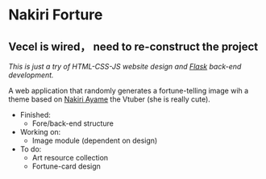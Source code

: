 # Nakiri Forture

## Vecel is wired， need to re-construct the project

*This is just a try of HTML-CSS-JS website design and [Flask](https://flask.palletsprojects.com/en/1.1.x/) back-end development.*

A web application that randomly generates a fortune-telling image wih a theme based on [Nakiri Ayame](https://www.youtube.com/channel/UC7fk0CB07ly8oSl0aqKkqFg) the Vtuber (she is really cute). 

- Finished:
    - Fore/back-end structure
- Working on:
    - Image module (dependent on design)
- To do:
    - Art resource collection
    - Fortune-card design